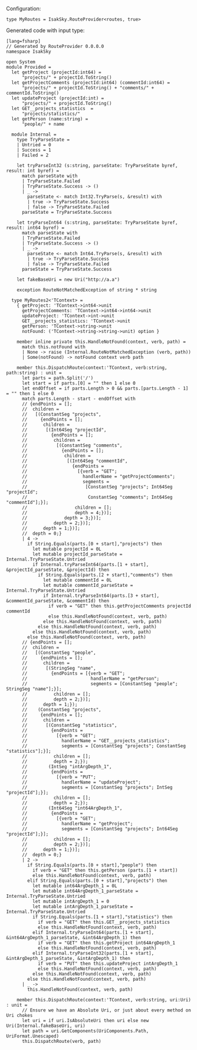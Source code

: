Configuration:

    type MyRoutes = IsakSky.RouteProvider<routes, true>


Generated code with input type:

    [lang=fsharp]
    // Generated by RouteProvider 0.0.0.0
    namespace IsakSky
    
    open System
    module Provided =
      let getProject (projectId:int64) =
          "projects/" + projectId.ToString()
      let getProjectComments (projectId:int64) (commentId:int64) =
          "projects/" + projectId.ToString() + "comments/" + commentId.ToString()
      let updateProject (projectId:int) =
          "projects/" + projectId.ToString()
      let GET__projects_statistics  =
          "projects/statistics/"
      let getPerson (name:string) =
          "people/" + name
    
      module Internal =
        type TryParseState =
        | Untried = 0
        | Success = 1
        | Failed = 2
    
        let tryParseInt32 (s:string, parseState: TryParseState byref, result: int byref) =
          match parseState with
          | TryParseState.Failed
          | TryParseState.Success -> ()
          | _ ->
            parseState <- match Int32.TryParse(s, &result) with
            | true -> TryParseState.Success
            | false -> TryParseState.Failed
          parseState = TryParseState.Success
    
        let tryParseInt64 (s:string, parseState: TryParseState byref, result: int64 byref) =
          match parseState with
          | TryParseState.Failed
          | TryParseState.Success -> ()
          | _ ->
            parseState <- match Int64.TryParse(s, &result) with
            | true -> TryParseState.Success
            | false -> TryParseState.Failed
          parseState = TryParseState.Success
    
        let fakeBaseUri = new Uri("http://a.a")
    
        exception RouteNotMatchedException of string * string
    
      type MyRoutes2<'TContext> =
        { getProject: 'TContext->int64->unit
          getProjectComments: 'TContext->int64->int64->unit
          updateProject: 'TContext->int->unit
          GET__projects_statistics: 'TContext->unit
          getPerson: 'TContext->string->unit
          notFound: ('TContext->string->string->unit) option }
    
        member inline private this.HandleNotFound(context, verb, path) =
          match this.notFound with
          | None -> raise (Internal.RouteNotMatchedException (verb, path))
          | Some(notFound) -> notFound context verb path
    
        member this.DispatchRoute(context:'TContext, verb:string, path:string) : unit =
          let parts = path.Split('/')
          let start = if parts.[0] = "" then 1 else 0
          let endOffset = if parts.Length > 0 && parts.[parts.Length - 1] = "" then 1 else 0
          match parts.Length - start - endOffset with
          // {endPoints = [];
          //  children =
          //   [(ConstantSeg "projects",
          //     {endPoints = [];
          //      children =
          //       [(Int64Seg "projectId",
          //         {endPoints = [];
          //          children =
          //           [(ConstantSeg "comments",
          //             {endPoints = [];
          //              children =
          //               [(Int64Seg "commentId",
          //                 {endPoints =
          //                   [{verb = "GET";
          //                     handlerName = "getProjectComments";
          //                     segments =
          //                      [ConstantSeg "projects"; Int64Seg "projectId";
          //                       ConstantSeg "comments"; Int64Seg "commentId"];}];
          //                  children = [];
          //                  depth = 4;})];
          //              depth = 3;})];
          //          depth = 2;})];
          //      depth = 1;})];
          //  depth = 0;}
          | 4 ->
            if String.Equals(parts.[0 + start],"projects") then
              let mutable projectId = 0L
              let mutable projectId_parseState = Internal.TryParseState.Untried
              if Internal.tryParseInt64(parts.[1 + start], &projectId_parseState, &projectId) then
                if String.Equals(parts.[2 + start],"comments") then
                  let mutable commentId = 0L
                  let mutable commentId_parseState = Internal.TryParseState.Untried
                  if Internal.tryParseInt64(parts.[3 + start], &commentId_parseState, &commentId) then
                    if verb = "GET" then this.getProjectComments projectId commentId
                    else this.HandleNotFound(context, verb, path)
                  else this.HandleNotFound(context, verb, path)
                else this.HandleNotFound(context, verb, path)
              else this.HandleNotFound(context, verb, path)
            else this.HandleNotFound(context, verb, path)
          // {endPoints = [];
          //  children =
          //   [(ConstantSeg "people",
          //     {endPoints = [];
          //      children =
          //       [(StringSeg "name",
          //         {endPoints = [{verb = "GET";
          //                        handlerName = "getPerson";
          //                        segments = [ConstantSeg "people"; StringSeg "name"];}];
          //          children = [];
          //          depth = 2;})];
          //      depth = 1;});
          //    (ConstantSeg "projects",
          //     {endPoints = [];
          //      children =
          //       [(ConstantSeg "statistics",
          //         {endPoints =
          //           [{verb = "GET";
          //             handlerName = "GET__projects_statistics";
          //             segments = [ConstantSeg "projects"; ConstantSeg "statistics"];}];
          //          children = [];
          //          depth = 2;});
          //        (IntSeg "intArgDepth_1",
          //         {endPoints =
          //           [{verb = "PUT";
          //             handlerName = "updateProject";
          //             segments = [ConstantSeg "projects"; IntSeg "projectId"];}];
          //          children = [];
          //          depth = 2;});
          //        (Int64Seg "int64ArgDepth_1",
          //         {endPoints =
          //           [{verb = "GET";
          //             handlerName = "getProject";
          //             segments = [ConstantSeg "projects"; Int64Seg "projectId"];}];
          //          children = [];
          //          depth = 2;})];
          //      depth = 1;})];
          //  depth = 0;}
          | 2 ->
            if String.Equals(parts.[0 + start],"people") then
              if verb = "GET" then this.getPerson (parts.[1 + start])
              else this.HandleNotFound(context, verb, path)
            elif String.Equals(parts.[0 + start],"projects") then
              let mutable int64ArgDepth_1 = 0L
              let mutable int64ArgDepth_1_parseState = Internal.TryParseState.Untried
              let mutable intArgDepth_1 = 0
              let mutable intArgDepth_1_parseState = Internal.TryParseState.Untried
              if String.Equals(parts.[1 + start],"statistics") then
                if verb = "GET" then this.GET__projects_statistics 
                else this.HandleNotFound(context, verb, path)
              elif Internal.tryParseInt64(parts.[1 + start], &int64ArgDepth_1_parseState, &int64ArgDepth_1) then
                if verb = "GET" then this.getProject int64ArgDepth_1
                else this.HandleNotFound(context, verb, path)
              elif Internal.tryParseInt32(parts.[1 + start], &intArgDepth_1_parseState, &intArgDepth_1) then
                if verb = "PUT" then this.updateProject intArgDepth_1
                else this.HandleNotFound(context, verb, path)
              else this.HandleNotFound(context, verb, path)
            else this.HandleNotFound(context, verb, path)
          | _ ->
            this.HandleNotFound(context, verb, path)
    
        member this.DispatchRoute(context:'TContext, verb:string, uri:Uri) : unit =
          // Ensure we have an Absolute Uri, or just about every method on Uri chokes
          let uri = if uri.IsAbsoluteUri then uri else new Uri(Internal.fakeBaseUri, uri)
          let path = uri.GetComponents(UriComponents.Path, UriFormat.Unescaped)
          this.DispatchRoute(verb, path)
    
    